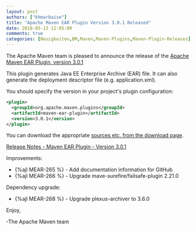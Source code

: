 ```yaml
---
layout: post
authors: ["khmarbaise"]
title: "Apache Maven EAR Plugin Version 3.0.1 Released"
date: 2018-05-13 12:05:00
comments: true
categories: [Neuigkeiten,BM,Maven,Maven-Plugins,Maven-Plugin-Releases]
---
```

The Apache Maven team is pleased to announce the release of the 
[Apache Maven EAR Plugin, version 3.0.1](http://maven.apache.org/plugins/maven-ear-plugin/)

This plugin generates Java EE Enterprise Archive (EAR) file. It can also
generate the deployment descriptor file (e.g. application.xml).

You should specify the version in your project's plugin configuration:

``` xml
<plugin>
  <groupId>org.apache.maven.plugins</groupId>
  <artifactId>maven-ear-plugin</artifactId>
  <version>3.0.1</version>
</plugin>
```

You can download the appropriate [sources etc. from the download page](https://maven.apache.org/plugins/maven-ear-plugin/download.cgi).
 

<!-- more -->

[Release Notes - Maven EAR Plugin - Version 3.0.1](https://issues.apache.org/jira/secure/ReleaseNote.jspa?projectId=12317422&version=12342882)


Improvements:

 * {%ajl MEAR-265 %} - Add documentation information for GitHub
 * {%ajl MEAR-266 %} - Upgrade mave-surefire/failsafe-plugin 2.21.0

Dependency upgrade:

 * {%ajl MEAR-268 %} - Upgrade plexus-archiver to 3.6.0

Enjoy,

-The Apache Maven team
